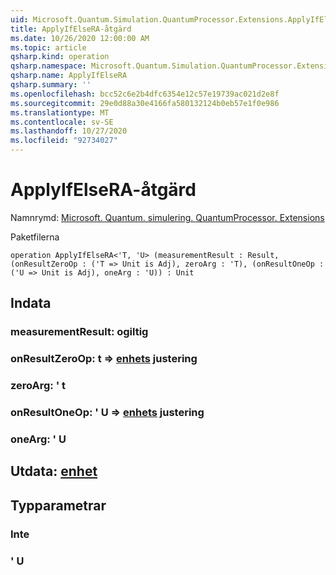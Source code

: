 ```yaml
---
uid: Microsoft.Quantum.Simulation.QuantumProcessor.Extensions.ApplyIfElseRA
title: ApplyIfElseRA-åtgärd
ms.date: 10/26/2020 12:00:00 AM
ms.topic: article
qsharp.kind: operation
qsharp.namespace: Microsoft.Quantum.Simulation.QuantumProcessor.Extensions
qsharp.name: ApplyIfElseRA
qsharp.summary: ''
ms.openlocfilehash: bcc52c6e2b4dfc6354e12c57e19739ac021d2e8f
ms.sourcegitcommit: 29e0d88a30e4166fa580132124b0eb57e1f0e986
ms.translationtype: MT
ms.contentlocale: sv-SE
ms.lasthandoff: 10/27/2020
ms.locfileid: "92734027"
---
```

# <a name="applyifelsera-operation"></a>ApplyIfElseRA-åtgärd

Namnrymd: [Microsoft. Quantum. simulering. QuantumProcessor. Extensions](xref:Microsoft.Quantum.Simulation.QuantumProcessor.Extensions)

Paketfilerna [](https://nuget.org/packages/)




```qsharp
operation ApplyIfElseRA<'T, 'U> (measurementResult : Result, (onResultZeroOp : ('T => Unit is Adj), zeroArg : 'T), (onResultOneOp : ('U => Unit is Adj), oneArg : 'U)) : Unit
```


## <a name="input"></a>Indata

### <a name="measurementresult--__invalidresult__"></a>measurementResult: __ogiltig <Result>__




### <a name="onresultzeroop--t--unit-adj"></a>onResultZeroOp: t => [enhets](xref:microsoft.quantum.lang-ref.unit) justering




### <a name="zeroarg--t"></a>zeroArg: ' t




### <a name="onresultoneop--u--unit-adj"></a>onResultOneOp: ' U => [enhets](xref:microsoft.quantum.lang-ref.unit) justering




### <a name="onearg--u"></a>oneArg: ' U





## <a name="output--unit"></a>Utdata: [enhet](xref:microsoft.quantum.lang-ref.unit)



## <a name="type-parameters"></a>Typparametrar

### <a name="t"></a>Inte


### <a name="u"></a>' U

